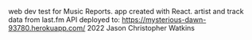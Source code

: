 web dev test for Music Reports.
app created with React.
artist and track data from last.fm API
deployed to: https://mysterious-dawn-93780.herokuapp.com/
2022 Jason Christopher Watkins